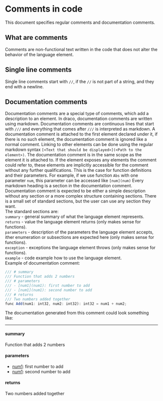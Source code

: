 # Comments in code
This document specifies regular comments and documentation comments.
## What are comments
Comments are non-functional text written in the code that does not alter the behavior of the language element.  
## Single line comments
Single line comments start with `//`, if the `//` is not part of a string, and they end with a newline.
## Documentation comments
Documentation comments are a special type of comments, which add a description to an element. In draco, documentation comments are written using markdown. Documentation comments are continuous lines that start with `///` and everything that comes after `///` is interpreted as markdown. A documentation comment is attached to the first element declared under it, if there is no such element, the documentation comment is ignored like a normal comment. Linking to other elements can be done using the regular markdown syntax `[<Text that should be displayed>](<Path to the element>)`. 
The documentation comment is in the same scope as the element it is attached to. If the element exposes any elements the comment could refer to, these elements are implicitly accessible for the comment without any further qualifications. This is the case for function definitions and their parameters. For example, if we use function `Abs` with one parameter `num`, this parameter can be accessed like `[num](num)`
Every markdown heading is a section in the documentation comment. Documentation comment is expected to be either a simple description without any section or a more complex structure containing sections. There is a small set of standard sections, but the user can use any section they want.  
The standard sections are:  
`summary` - general summary of what the language element represents.  
`returns` - value the language element returns (only makes sense for functions).  
`parameters` - description of the parameters the language element accepts, ither enumeration or subsections are expected here (only makes sense for functions).  
`exception` - exceptions the language element throws (only makes sense for functions).  
`example` - code example how to use the language element.  
Example of documentation comment:
```js
/// # summary
/// Function that adds 2 numbers
/// # parameters
/// - [num1](num1): first number to add
/// - [num1](num1): second number to add
/// # returns 
/// Two numbers added together
func Add(num1: int32, num2: int32): int32 = num1 + num2;
```
The documentation generated from this comment could look something like:
<hr/>  

#### summary
Function that adds 2 numbers
#### parameters
- [num1](num1): first number to add
- [num1](num1): second number to add
#### returns 
Two numbers added together
